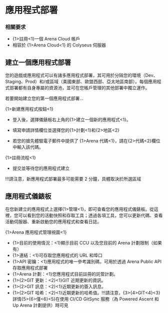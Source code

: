 # 應用程式部署

### 相關要求

* {1>註冊<1}一個 Arena Cloud 帳戶 
* 相容於 {1>Arena Cloud<1} 的 Colyseus 伺服器

## 建立一個應用程式部署

您的遊戲或應用程式可以有諸多應用程式部署，其可用於分隔您的環境（Dev、Staging、Prod）和/或區域（美國東部、歐盟西部、亞太地區南部）。每個應用程式部署都有自身專屬的資源池，並可在您帳戶管理的其他部署中獨立運作。 

若要開始建立您的第一個應用程式部署...

{1>新建應用程式按鈕<1}

- 登入後，選擇儀錶板右上角的{1>建立一個新的應用程式<1}。

- 填寫申請詳情欄位並選擇您的{1>計劃<1}和{2>地區<2}

- 若您的搶先體驗電子郵件中提供了 {1>Arena 代碼<1}，請在{2>代碼<2}欄位中輸入該代碼。

{1>註冊流程<1}

- 提交並等待您的應用程式建立

!!!請注意，新應用程式部署最多可能需要 2 分鐘，具體取決於所選區域

## 應用程式儀錶板

在您新建立的應用程式上選擇{1>管理<1}，即可查看您的應用程式儀錶板。從這裡，您可以看到您的活動快照和存取工具；透過各項工具，您可以更新代碼、查看活動伺服器、重新啟動您的應用程式和查看日誌。

{1>Arena 應用程式管理視圖<1}

- {1>目前的使用情況：<1}顯示目前 CCU 以及您目前的 Arena 計劃限制（如果有）
- {1>連結：<1}可存取您應用程式的 URL 和埠口
- {1>API 密鑰：<1}應用程式的唯一參考識別碼，可用於透過 Arena Public API 存取應用程式部署
- {1>Arena 計劃：<1}您應用程式目前註冊的託管計劃。
- {1>{2>GIT 更新：<2}<1}GIT 近期更新的資訊。
- {1>{2>GIT 訊息：<2}<1}近期更新的簽入訊息。
- {1>{2>GIT 哈希：<2}<1}近期更新的哈希值。!!!請注意，{3>{4>GIT<4}<3} 詳情{5>{6>僅<6}<5}在使用 CI/CD GitSync 服務（為 Powered Ascent 和 Up Arena 計劃提供）時可見
